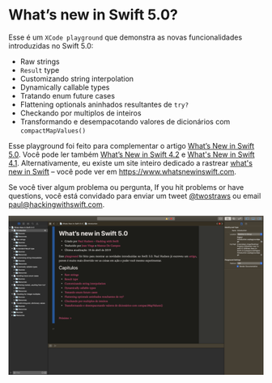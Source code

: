 # What’s new in Swift 5.0?

Esse é um `XCode playground` que demonstra as novas funcionalidades introduzidas no Swift 5.0:

* Raw strings
* `Result` type
* Customizando string interpolation
* Dynamically callable types
* Tratando enum future cases
* Flattening optionals aninhados resultantes de `try?`
* Checkando por multiplos de inteiros
* Transformando e desempacotando valores de dicionários com `compactMapValues()`

Esse playground foi feito para complementar o artigo [What’s New in Swift 5.0](https://www.hackingwithswift.com/articles/126/whats-new-in-swift-5-0). Você pode ler também [What’s New in Swift 4.2](https://www.hackingwithswift.com/articles/77/whats-new-in-swift-4-2) e [What's New in Swift 4.1](https://www.hackingwithswift.com/articles/50/whats-new-in-swift-4-1). Alternativamente, eu existe um site inteiro dedicado a rastrear [what's new in Swift](https://www.whatsnewinswift.com) – você pode ver em <https://www.whatsnewinswift.com>.

Se você tiver algum problema ou pergunta,
If you hit problems or have questions, você está convidado para enviar um tweet [@twostraws](https://twitter.com/twostraws) ou email <paul@hackingwithswift.com>.

![Screenshot of Xcode 10.2 running this playground.](playground-screenshot.png)
